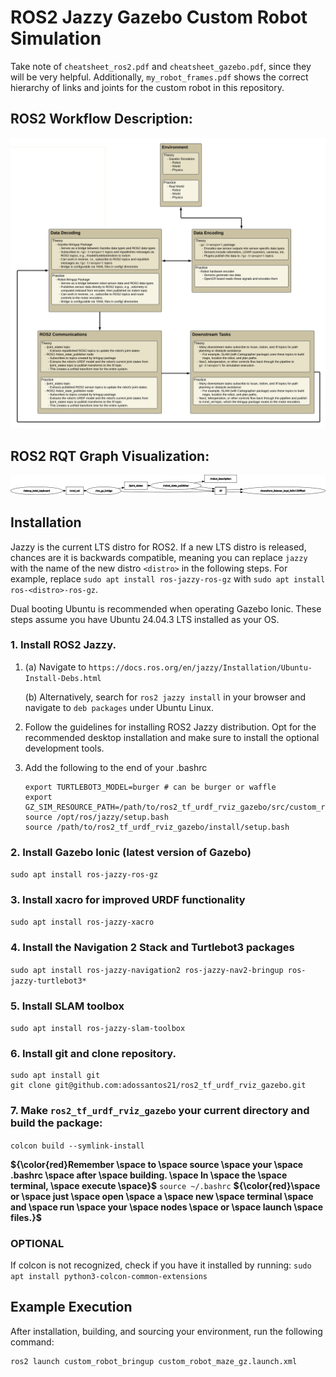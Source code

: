 # ROS2 Jazzy Gazebo Custom Robot Simulation

Take note of `cheatsheet_ros2.pdf` and `cheatsheet_gazebo.pdf`, since they will be very helpful. Additionally, `my_robot_frames.pdf` shows the correct hierarchy of links and joints for the custom robot in this repository.

## ROS2 Workflow Description:

![ROS2 Workflow](figs/ROS2_Workflow.png)

## ROS2 RQT Graph Visualization:

![RQT Pipeline](figs/rosgraph.png)

## Installation

Jazzy is the current LTS distro for ROS2. If a new LTS distro is released, chances are it is backwards compatible, meaning you can replace `jazzy` with the name of the new distro `<distro>` in the following steps. For example, replace `sudo apt install ros-jazzy-ros-gz` with `sudo apt install ros-<distro>-ros-gz`.

Dual booting Ubuntu is recommended when operating Gazebo Ionic. These steps assume you have Ubuntu 24.04.3 LTS installed as your OS.

### 1. Install ROS2 Jazzy. 

1. (a) Navigate to `https://docs.ros.org/en/jazzy/Installation/Ubuntu-Install-Debs.html`

   (b) Alternatively, search for `ros2 jazzy install` in your browser and navigate to `deb packages` under Ubuntu Linux.

2. Follow the guidelines for installing ROS2 Jazzy distribution. Opt for the recommended desktop installation and make sure to install the optional development tools.

3. Add the following to the end of your .bashrc

   ```
   export TURTLEBOT3_MODEL=burger # can be burger or waffle
   export GZ_SIM_RESOURCE_PATH=/path/to/ros2_tf_urdf_rviz_gazebo/src/custom_robot_bringup/models:${GZ_SIM_RESOURCE_PATH}
   source /opt/ros/jazzy/setup.bash
   source /path/to/ros2_tf_urdf_rviz_gazebo/install/setup.bash
   ```

### 2. Install Gazebo Ionic (latest version of Gazebo)

`sudo apt install ros-jazzy-ros-gz`

### 3. Install xacro for improved URDF functionality

`sudo apt install ros-jazzy-xacro`

### 4. Install the Navigation 2 Stack and Turtlebot3 packages

`sudo apt install ros-jazzy-navigation2 ros-jazzy-nav2-bringup ros-jazzy-turtlebot3*`

### 5. Install SLAM toolbox

`sudo apt install ros-jazzy-slam-toolbox`

### 6. Install git and clone repository.

```
sudo apt install git
git clone git@github.com:adossantos21/ros2_tf_urdf_rviz_gazebo.git
```

### 7. Make `ros2_tf_urdf_rviz_gazebo` your current directory and build the package:

`colcon build --symlink-install`

**${\color{red}Remember \space to \space source \space your \space .bashrc \space after \space building. \space In \space the \space terminal, \space execute \space}$** `source ~/.bashrc` **${\color{red}\space or \space just \space open \space a \space new \space terminal \space and \space run \space your \space nodes \space or \space launch \space files.}$**

### OPTIONAL
If colcon is not recognized, check if you have it installed by running: `sudo apt install python3-colcon-common-extensions`

## Example Execution

After installation, building, and sourcing your environment, run the following command:
```
ros2 launch custom_robot_bringup custom_robot_maze_gz.launch.xml
```
